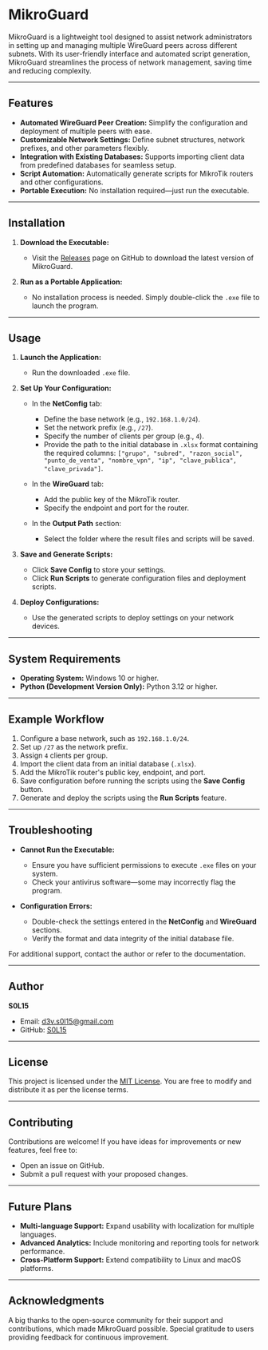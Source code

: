 # MikroGuard

MikroGuard is a lightweight tool designed to assist network administrators in setting up and managing multiple WireGuard peers across different subnets. With its user-friendly interface and automated script generation, MikroGuard streamlines the process of network management, saving time and reducing complexity.

---

## Features

- **Automated WireGuard Peer Creation:** Simplify the configuration and deployment of multiple peers with ease.
- **Customizable Network Settings:** Define subnet structures, network prefixes, and other parameters flexibly.
- **Integration with Existing Databases:** Supports importing client data from predefined databases for seamless setup.
- **Script Automation:** Automatically generate scripts for MikroTik routers and other configurations.
- **Portable Execution:** No installation required—just run the executable.

---

## Installation

1. **Download the Executable:**
   - Visit the [Releases](https://github.com/S0L15/MikroGuard/releases) page on GitHub to download the latest version of MikroGuard.

2. **Run as a Portable Application:**
   - No installation process is needed. Simply double-click the `.exe` file to launch the program.

---

## Usage

1. **Launch the Application:**
   - Run the downloaded `.exe` file.

2. **Set Up Your Configuration:**
   - In the **NetConfig** tab:
     - Define the base network (e.g., `192.168.1.0/24`).
     - Set the network prefix (e.g., `/27`).
     - Specify the number of clients per group (e.g., `4`).
     - Provide the path to the initial database in `.xlsx` format containing the required columns: 
       `["grupo", "subred", "razon_social", "punto_de_venta", "nombre_vpn", "ip", "clave_publica", "clave_privada"]`.

   - In the **WireGuard** tab:
     - Add the public key of the MikroTik router.
     - Specify the endpoint and port for the router.

   - In the **Output Path** section:
     - Select the folder where the result files and scripts will be saved.

3. **Save and Generate Scripts:**
   - Click **Save Config** to store your settings.
   - Click **Run Scripts** to generate configuration files and deployment scripts.

4. **Deploy Configurations:**
   - Use the generated scripts to deploy settings on your network devices.

---

## System Requirements

- **Operating System:** Windows 10 or higher.
- **Python (Development Version Only):** Python 3.12 or higher.

---

## Example Workflow

1. Configure a base network, such as `192.168.1.0/24`.
2. Set up `/27` as the network prefix.
3. Assign `4` clients per group.
4. Import the client data from an initial database (`.xlsx`).
5. Add the MikroTik router's public key, endpoint, and port.
6. Save configuration before running the scripts using the **Save Config** button.
6. Generate and deploy the scripts using the **Run Scripts** feature.

---

## Troubleshooting

- **Cannot Run the Executable:**
  - Ensure you have sufficient permissions to execute `.exe` files on your system.
  - Check your antivirus software—some may incorrectly flag the program.

- **Configuration Errors:**
  - Double-check the settings entered in the **NetConfig** and **WireGuard** sections.
  - Verify the format and data integrity of the initial database file.

For additional support, contact the author or refer to the documentation.

---

## Author

**S0L15**

- Email: [d3v.s0l15@gmail.com](mailto:d3v.s0l15@gmail.com)
- GitHub: [S0L15](https://github.com/S0L15)

---

## License

This project is licensed under the [MIT License](https://choosealicense.com/licenses/mit/). You are free to modify and distribute it as per the license terms.

---

## Contributing

Contributions are welcome! If you have ideas for improvements or new features, feel free to:
- Open an issue on GitHub.
- Submit a pull request with your proposed changes.

---

## Future Plans

- **Multi-language Support:** Expand usability with localization for multiple languages.
- **Advanced Analytics:** Include monitoring and reporting tools for network performance.
- **Cross-Platform Support:** Extend compatibility to Linux and macOS platforms.

---

## Acknowledgments

A big thanks to the open-source community for their support and contributions, which made MikroGuard possible. Special gratitude to users providing feedback for continuous improvement.
